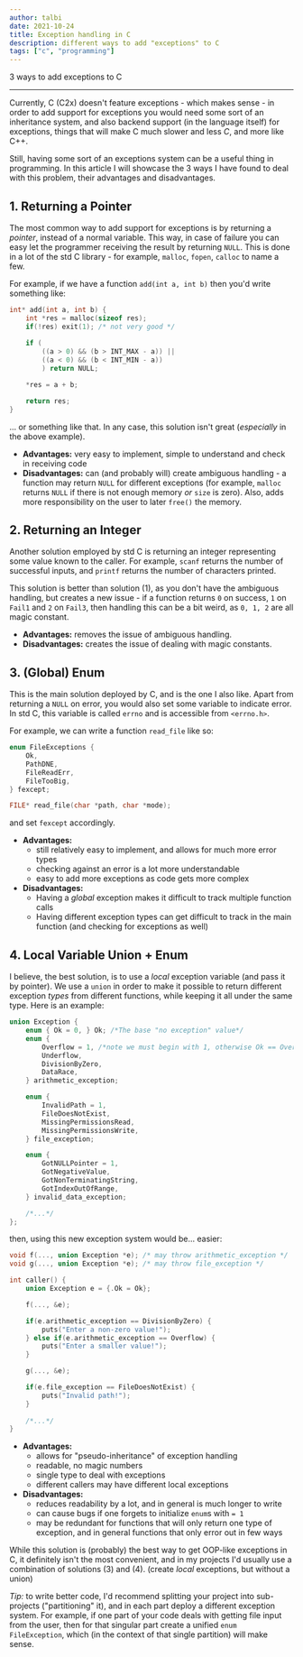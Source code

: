 ```yaml
---
author: talbi
date: 2021-10-24
title: Exception handling in C
description: different ways to add "exceptions" to C
tags: ["c", "programming"]
---
```


3 ways to add exceptions to C

<!--more-->

---

Currently, C (C2x) doesn't feature exceptions - which makes sense - in order to add support for exceptions you would need some sort of an inheritance system, and also backend support (in the language itself) for exceptions, things that will make C much slower and less *C*, and more like C++.

Still, having some sort of an exceptions system can be a useful thing in programming. In this article I will showcase the 3 ways I have found to deal with this problem, their advantages and disadvantages.

## 1. Returning a Pointer

The most common way to add support for exceptions is by returning a *pointer*, instead of a normal variable. This way, in case of failure you can easy let the programmer receiving the result by returning `NULL`. This is done in a lot of the std C library - for example, `malloc`, `fopen`, `calloc` to name a few.

For example, if we have a function `add(int a, int b)` then you'd write something like:

```c
int* add(int a, int b) {
    int *res = malloc(sizeof res);
    if(!res) exit(1); /* not very good */
    
    if (
        ((a > 0) && (b > INT_MAX - a)) || 
        ((a < 0) && (b < INT_MIN - a)) 
        ) return NULL; 

    *res = a + b;

    return res;
}
```

... or something like that. In any case, this solution isn't great (*especially* in the above example).

- **Advantages:** very easy to implement, simple to understand and check in receiving code
- **Disadvantages:** can (and probably will) create ambiguous handling - a function may return `NULL` for different exceptions (for example, `malloc` returns `NULL` if there is not enough memory *or* `size` is zero). Also, adds more responsibility on the user to later `free()` the memory.

## 2. Returning an Integer

Another solution employed by std C is returning an integer representing some value known to the caller. For example, `scanf` returns the number of successful inputs, and `printf` returns the number of characters printed.

This solution is better than solution (1), as you don't have the ambiguous handling, but creates a new issue - if a function returns `0` on success, `1` on `Fail1` and `2` on `Fail3`, then handling this can be a bit weird, as `0, 1, 2` are all magic constant.

- **Advantages:** removes the issue of ambiguous handling.
- **Disadvantages:** creates the issue of dealing with magic constants.

## 3. (Global) Enum

This is the main solution deployed by C, and is the one I also like. Apart from returning a `NULL` on error, you would also set some variable to indicate error. In std C, this variable is called `errno` and is accessible from `<errno.h>`.

For example, we can write a function `read_file` like so:

```c
enum FileExceptions {
    Ok,
    PathDNE,
    FileReadErr,
    FileTooBig,
} fexcept;

FILE* read_file(char *path, char *mode);
```

and set `fexcept` accordingly.

- **Advantages:**
  - still relatively easy to implement, and allows for much more error types
  - checking against an error is a lot more understandable
  - easy to add more exceptions as code gets more complex
- **Disadvantages:**
  - Having a *global* exception makes it difficult to track multiple function calls
  - Having different exception types can get difficult to track in the main function (and checking for exceptions as well)

## 4. Local Variable Union + Enum

I believe, the best solution, is to use a *local* exception variable (and pass it by pointer). We use a `union` in order to make it possible to return different exception *types* from different functions, while keeping it all under the same type. Here is an example:

```c
union Exception {
    enum { Ok = 0, } Ok; /*The base "no exception" value*/
    enum {
        Overflow = 1, /*note we must begin with 1, otherwise Ok == Overflow. */
        Underflow,
        DivisionByZero,
        DataRace,
    } arithmetic_exception;

    enum {
        InvalidPath = 1,
        FileDoesNotExist,
        MissingPermissionsRead,
        MissingPermissionsWrite,
    } file_exception;

    enum {
        GotNULLPointer = 1,
        GotNegativeValue,
        GotNonTerminatingString,
        GotIndexOutOfRange,
    } invalid_data_exception;

    /*...*/
};
```

then, using this new exception system would be... easier:

```c
void f(..., union Exception *e); /* may throw arithmetic_exception */
void g(..., union Exception *e); /* may throw file_exception */

int caller() {
    union Exception e = {.Ok = Ok};

    f(..., &e);

    if(e.arithmetic_exception == DivisionByZero) {
        puts("Enter a non-zero value!");
    } else if(e.arithmetic_exception == Overflow) {
        puts("Enter a smaller value!");
    }

    g(..., &e);

    if(e.file_exception == FileDoesNotExist) {
        puts("Invalid path!");
    }
    
    /*...*/
}
```

- **Advantages:**
  - allows for "pseudo-inheritance" of exception handling
  - readable, no magic numbers
  - single type to deal with exceptions
  - different callers may have different local exceptions
- **Disadvantages:**
  - reduces readability by a lot, and in general is much longer to write
  - can cause bugs if one forgets to initialize `enum`s with `= 1`
  - may be redundant for functions that will only return one type of exception, and in general functions that only error out in few ways

While this solution is (probably) the best way to get OOP-like exceptions in C, it definitely isn't the most convenient, and in my projects I'd usually use a combination of solutions (3) and (4). (create *local* exceptions, but without a union)

*Tip:* to write better code, I'd recommend splitting your project into sub-projects ("partitioning" it), and in each part deploy a different exception system. For example, if one part of your code deals with getting file input from the user, then for that singular part create a unified `enum FileException`, which (in the context of that single partition) will make sense.
